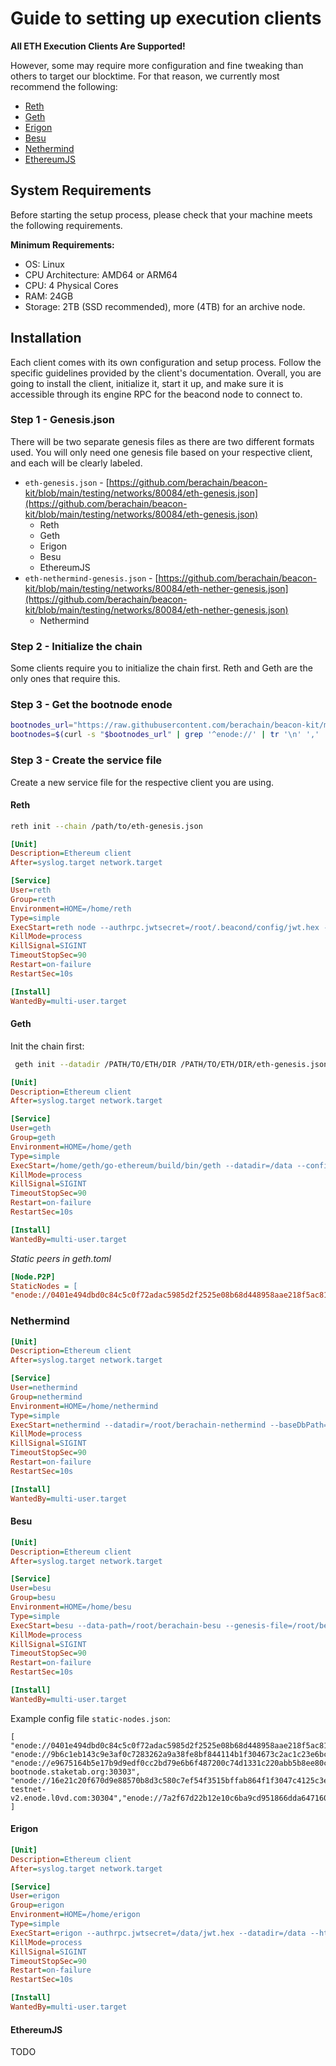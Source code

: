 # Guide to setting up execution clients

**All ETH Execution Clients Are Supported!**

However, some may require more configuration and fine tweaking than others to target our blocktime. For that reason, we currently most recommend the following:

- [Reth](https://github.com/paradigmxyz/reth)
- [Geth](https://github.com/ethereum/go-ethereum)
- [Erigon](https://github.com/ledgerwatch/erigon)
- [Besu](https://github.com/hyperledger/besu)
- [Nethermind](https://github.com/NethermindEth/nethermind)
- [EthereumJS](https://github.com/ethereumjs/ethereumjs-monorepo)

## System Requirements

Before starting the setup process, please check that your machine meets the following requirements.

**Minimum Requirements:**

- OS: Linux
- CPU Architecture: AMD64 or ARM64
- CPU: 4 Physical Cores
- RAM: 24GB
- Storage: 2TB (SSD recommended), more (4TB) for an archive node.

## Installation

Each client comes with its own configuration and setup process. Follow the specific guidelines provided by the client's documentation. Overall, you are going to install the client, initialize it, start it up, and make sure it is accessible through its engine RPC for the beacond node to connect to.

### Step 1 - Genesis.json

There will be two separate genesis files as there are two different formats used. You will only need one genesis file based on your respective client, and each will be clearly labeled.


- `eth-genesis.json` - [https://github.com/berachain/beacon-kit/blob/main/testing/networks/80084/eth-genesis.json](https://github.com/berachain/beacon-kit/blob/main/testing/networks/80084/eth-genesis.json)
  - Reth
  - Geth
  - Erigon
  - Besu
  - EthereumJS
- `eth-nethermind-genesis.json` - [https://github.com/berachain/beacon-kit/blob/main/testing/networks/80084/eth-nether-genesis.json](https://github.com/berachain/beacon-kit/blob/main/testing/networks/80084/eth-nether-genesis.json)
  - Nethermind

### Step 2 - Initialize the chain

Some clients require you to initialize the chain first. Reth and Geth are the only ones that require this.

### Step 3 - Get the bootnode enode

```sh
bootnodes_url="https://raw.githubusercontent.com/berachain/beacon-kit/main/testing/networks/80084/el-bootnodes.txt";
bootnodes=$(curl -s "$bootnodes_url" | grep '^enode://' | tr '\n' ',' | sed 's/,$//');
```

### Step 3 - Create the service file

Create a new service file for the respective client you are using.

#### Reth

```sh
reth init --chain /path/to/eth-genesis.json
```

```ini
[Unit]
Description=Ethereum client
After=syslog.target network.target

[Service]
User=reth
Group=reth
Environment=HOME=/home/reth
Type=simple
ExecStart=reth node --authrpc.jwtsecret=/root/.beacond/config/jwt.hex --chain=/root/berachain-execution/eth-genesis.json --datadir=/root/berachain-execution --config=/data/config.toml --port=30303 --http --http.addr=0.0.0.0 --http.api="eth,net,web3,txpool,debug" --http.port=8545 --http.corsdomain=* --bootnodes=$bootnodes --trusted-peers=$bootnodes --ws --ws.addr=0.0.0.0 --ws.port=8546 --ws.origins=* --authrpc.addr=0.0.0.0 --authrpc.port=8551 --log.file.directory=/data/logs --metrics=0.0.0.0:6060
KillMode=process
KillSignal=SIGINT
TimeoutStopSec=90
Restart=on-failure
RestartSec=10s

[Install]
WantedBy=multi-user.target
```

#### Geth

Init the chain first:

```sh
 geth init --datadir /PATH/TO/ETH/DIR /PATH/TO/ETH/DIR/eth-genesis.json
```

```ini
[Unit]
Description=Ethereum client
After=syslog.target network.target

[Service]
User=geth
Group=geth
Environment=HOME=/home/geth
Type=simple
ExecStart=/home/geth/go-ethereum/build/bin/geth --datadir=/data --config=/config/geth.toml --bootnodes=$bootnodes --networkid=80084 --ipcpath=/data/geth.ipc --snapshot=false --syncmode=snap --http --http.addr=0.0.0.0 --http.api eth,net,web3,txpool,debug --http.port=8545 --http.vhosts=* --http.corsdomain=* --ws --ws.addr=0.0.0.0 --ws.port=8546 --ws.origins=* --authrpc.jwtsecret=/data/jwt.hex --authrpc.addr=0.0.0.0 --authrpc.port=8551 --authrpc.vhosts=* --metrics --metrics.addr=0.0.0.0 --metrics.port=6060
KillMode=process
KillSignal=SIGINT
TimeoutStopSec=90
Restart=on-failure
RestartSec=10s

[Install]
WantedBy=multi-user.target
```

*Static peers in geth.toml*
```ini
[Node.P2P]
StaticNodes = [
"enode://0401e494dbd0c84c5c0f72adac5985d2f2525e08b68d448958aae218f5ac8198a80d1498e0ebec2ce38b1b18d6750f6e61a56b4614c5a6c6cf0981c39aed47dc@34.159.32.127:30303","enode://9b6c1eb143c9e3af0c7283262a9a38fe8bf844114b1f304673c2ac1c23e6bccfdaa8f4e9cb8c460bded495933fd92eeff30e6ab2e0538b56e249beea2c512906@35.234.88.149:30303","enode://e9675164b5e17b9d9edf0cc2bd79e6b6f487200c74d1331c220abb5b8ee80c2eefbf18213989585e9d0960683e819542e11d4eefb5f2b4019e1e49f9fd8fff18@berav2-bootnode.staketab.org:30303","enode://16e21c20f670d9e88570b8d3c580c7ef54f3515bffab864f1f3047c4125c3e7d98e782b990165808363a1b54ddca51c9dafaca9d6cd7ecca93e2e809ba522cae@berachain-testnet-v2.enode.l0vd.com:30304","enode://e31aa249638083d34817eed2b499ccd4b0718a332f0ea530e3062e13f624cb03a7d6b6e0460193ee87b5fc12e73a726070a3126ef53492ffbdc5e6c102f6dfb3@34.64.198.56:30303","enode://3f2f85e2e711f198fb7324b74fab6a0599b2534774f3aa26241dbbabe870b650574324da01aa98ee24ce97c8d76362a2db03034a6ddff43119ccfdc269663cbf@34.47.79.13:30303","enode://7a2f67d22b12e10c6ba9cd951866dda6471604be5fbd5102217dbad1cc56e590befd2009ecc99958a468a5b8e0dc28e14d9b6822491719c93199be6aa0319077@34.124.220.31:30303","enode://a96aac0b81c7e75fecc2ae613eaf13b27b2aaf3d46a90db904f94797d1746aa31e6593ae4cd476f81d5c6d1d2228ca60c885727978c369586c38871c63a330ee@35.240.182.27:30303","enode://dc44744074ac2dd76db0e0f9d95eb86cd558f6ba75e4a4af1303f2259624c8ce041198f976862a284165253b6dc6b2fa91b995cbca3ef2683879b6247e05e553@34.95.61.239:30303","enode://bf5364e1cf7ecd11646ccaea5c06b56622c04d52200d9cd141e01db9c9661237ceebecde1616e66e390a968ffd1c07e027531cad23044517b7bf36caa8b97f5f@34.152.41.26:30303","enode://f61e51c18fdb6ddf5e520209c53a0e60b2864d168eb0d3c02541050de9fee003b61818c7f70b32b61adee082280e7de4811fd3da47d87c87b3d17bf44e3bb76c@beacond-testnet.blacknodes.net:30303","enode://f24b54da77cf604e92aeb5ee5e79401fd3e66111563ca630e72330ccab6f385ccbbde5eba4577ee7bfb5e83347263d0e4cad042fd4c10468d0e38906fc82ba31@bera-testnet-seeds.nodeinfra.com:30303","enode://2e44e8e12b4666632dd2d4d555cfca5ceac4ca6cf6f45c46fc0ba27d1f9f7578dd598c74ae8b4189430a85b15d103c215a63cdbeafd41895fee1405a094fa77a@135.125.188.10:30303"]
```

### Nethermind

```ini
[Unit]
Description=Ethereum client
After=syslog.target network.target

[Service]
User=nethermind
Group=nethermind
Environment=HOME=/home/nethermind
Type=simple
ExecStart=nethermind --datadir=/root/berachain-nethermind --baseDbPath=/root/berachain-nethermind --JsonRpc.JwtSecretFile=/root/.beacond/config/jwt.hex --Network.Bootnodes=$bootnodes --Network.StaticPeers=$bootnodes --JsonRpc.Enabled=true --JsonRpc.EnabledModules=eth,net,web3,engine,txpool,debug --JsonRpc.Host=0.0.0.0 --JsonRpc.Port=8545 --Init.WebSocketsEnabled=true --JsonRpc.WebSocketsPort=8546 --JsonRpc.EngineHost=0.0.0.0 --JsonRpc.EnginePort=8551 --Init.ChainSpecPath=/root/berachain-nethermind/eth-nether-genesis.json --Network.MaxActivePeers=300 --Sync.PivotNumber=0
KillMode=process
KillSignal=SIGINT
TimeoutStopSec=90
Restart=on-failure
RestartSec=10s

[Install]
WantedBy=multi-user.target
```

#### Besu

```ini
[Unit]
Description=Ethereum client
After=syslog.target network.target

[Service]
User=besu
Group=besu
Environment=HOME=/home/besu
Type=simple
ExecStart=besu --data-path=/root/berachain-besu --genesis-file=/root/berachain-besu/eth-genesis.json --static-nodes-file=/root/berachain-besu/static-nodes.json --max-peers=300 --rpc-http-enabled --rpc-http-api=ETH,NET,ENGINE,DEBUG,NET,WEB3 --host-allowlist="*" --rpc-http-cors-origins="all" --engine-rpc-port=8551 --engine-rpc-enabled --engine-host-allowlist="*" --engine-jwt-secret=/root/.beacon/config/jwt.hex
KillMode=process
KillSignal=SIGINT
TimeoutStopSec=90
Restart=on-failure
RestartSec=10s

[Install]
WantedBy=multi-user.target
```

Example config file `static-nodes.json`:

```
[
"enode://0401e494dbd0c84c5c0f72adac5985d2f2525e08b68d448958aae218f5ac8198a80d1498e0ebec2ce38b1b18d6750f6e61a56b4614c5a6c6cf0981c39aed47dc@34.159.32.127:30303",
"enode://9b6c1eb143c9e3af0c7283262a9a38fe8bf844114b1f304673c2ac1c23e6bccfdaa8f4e9cb8c460bded495933fd92eeff30e6ab2e0538b56e249beea2c512906@35.234.88.149:30303",
"enode://e9675164b5e17b9d9edf0cc2bd79e6b6f487200c74d1331c220abb5b8ee80c2eefbf18213989585e9d0960683e819542e11d4eefb5f2b4019e1e49f9fd8fff18@berav2-bootnode.staketab.org:30303",
"enode://16e21c20f670d9e88570b8d3c580c7ef54f3515bffab864f1f3047c4125c3e7d98e782b990165808363a1b54ddca51c9dafaca9d6cd7ecca93e2e809ba522cae@berachain-testnet-v2.enode.l0vd.com:30304","enode://7a2f67d22b12e10c6ba9cd951866dda6471604be5fbd5102217dbad1cc56e590befd2009ecc99958a468a5b8e0dc28e14d9b6822491719c93199be6aa0319077@34.124.220.31:30303","enode://a96aac0b81c7e75fecc2ae613eaf13b27b2aaf3d46a90db904f94797d1746aa31e6593ae4cd476f81d5c6d1d2228ca60c885727978c369586c38871c63a330ee@35.240.182.27:30303"
]
```

#### Erigon

```ini
[Unit]
Description=Ethereum client
After=syslog.target network.target

[Service]
User=erigon
Group=erigon
Environment=HOME=/home/erigon
Type=simple
ExecStart=erigon --authrpc.jwtsecret=/data/jwt.hex --datadir=/data --http=false --authrpc.addr=0.0.0.0 --authrpc.port=8551 --authrpc.vhosts=* --ws --ws.addr=0.0.0.0 --ws.port=8546 --ws.origins=* --authrpc.addr=0.0.0.0 --authrpc.port=8551 --log.file.directory=/data/logs --metrics=0.0.0.0:6060
KillMode=process
KillSignal=SIGINT
TimeoutStopSec=90
Restart=on-failure
RestartSec=10s

[Install]
WantedBy=multi-user.target
```

#### EthereumJS

TODO
